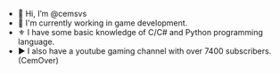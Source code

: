 - 👋 Hi, I’m @cemsvs
- 🌱 I'm currently working in game development.
- ⚜️ I have some basic knowledge of C/C# and Python programming language.
- ▶️ I also have a youtube gaming channel with over 7400 subscribers. (CemOver)

